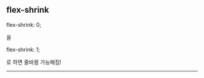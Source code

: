

## flex-shrink


flex-shrink: 0;

을 

flex-shrink: 1;

로 하면 줄바뀜 가능해짐!




---

[display: flex, flex-shrink: 0配下で文字列が折返しできない問題]: https://teratail.com/questions/330044?whotofollow=